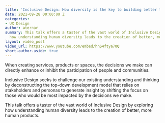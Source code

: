 ```yaml
---
title: 'Inclusive Design: How diversity is the key to building better technology'
date: 2021-09-28 00:00:00 Z
categories:
- UX Design
author: aternar
summary: This talk offers a taster of the vast world of Inclusive Design by exploring
  how understanding human diversity leads to the creation of better, more human products.
layout: video_post
video_url: https://www.youtube.com/embed/hnS4ftya7OQ
short-author-aside: true
---
```


When creating services, products or spaces, the decisions we make can directly enhance or inhibit the participation of people and communities.

Inclusive Design seeks to challenge our existing understanding and thinking by deconstructing the top-down development model that relies on stakeholders and personas to generate insight by shifting the focus on those who would be most impacted by the decisions we make.

This talk offers a taster of the vast world of Inclusive Design by exploring how understanding human diversity leads to the creation of better, more human products.

